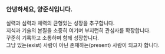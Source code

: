 ### 안녕하세요, 양준식입니다.
실력과 심력과 체력의 균형있는 성장을 추구합니다. <br />
지식과 기술의 본질을 소중히 여기며 부지런히 관심사를 확장합니다.  <br />
꾸준히 기록하고 소통하며 함께 성장합니다.  <br />
그냥 있는(exist) 사람이 아닌 존재하는(present) 사람이 되고자 합니다.

<!--
**joonsikyang/joonsikyang** is a ✨ _special_ ✨ repository because its `README.md` (this file) appears on your GitHub profile.

Here are some ideas to get you started:

- 🔭 I’m currently working on ...
- 🌱 I’m currently learning ...
- 👯 I’m looking to collaborate on ...
- 🤔 I’m looking for help with ...
- 💬 Ask me about ...
- 📫 How to reach me: ...
- 😄 Pronouns: ...
- ⚡ Fun fact: ...
-->
